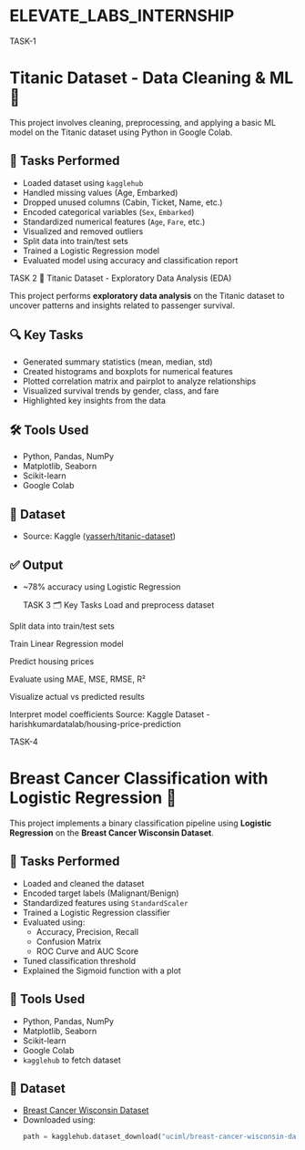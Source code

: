 # ELEVATE_LABS_INTERNSHIP
TASK-1
# Titanic Dataset - Data Cleaning & ML 🚢

This project involves cleaning, preprocessing, and applying a basic ML model on the Titanic dataset using Python in Google Colab.

## 📌 Tasks Performed

- Loaded dataset using `kagglehub`
- Handled missing values (Age, Embarked)
- Dropped unused columns (Cabin, Ticket, Name, etc.)
- Encoded categorical variables (`Sex`, `Embarked`)
- Standardized numerical features (`Age`, `Fare`, etc.)
- Visualized and removed outliers
- Split data into train/test sets
- Trained a Logistic Regression model
- Evaluated model using accuracy and classification report


TASK 2
🚢 Titanic Dataset - Exploratory Data Analysis (EDA)

This project performs **exploratory data analysis** on the Titanic dataset to uncover patterns and insights related to passenger survival.

## 🔍 Key Tasks

- Generated summary statistics (mean, median, std)
- Created histograms and boxplots for numerical features
- Plotted correlation matrix and pairplot to analyze relationships
- Visualized survival trends by gender, class, and fare
- Highlighted key insights from the data

## 🛠 Tools Used

- Python, Pandas, NumPy
- Matplotlib, Seaborn
- Scikit-learn
- Google Colab

## 📁 Dataset

- Source: Kaggle ([yasserh/titanic-dataset](https://www.kaggle.com/datasets/yasserh/titanic-dataset))

## ✅ Output

- ~78% accuracy using Logistic Regression

  TASK 3
  🗂️ Key Tasks
Load and preprocess dataset

Split data into train/test sets

Train Linear Regression model

Predict housing prices

Evaluate using MAE, MSE, RMSE, R²

Visualize actual vs predicted results

Interpret model coefficients
Source: Kaggle Dataset - harishkumardatalab/housing-price-prediction


TASK-4

# Breast Cancer Classification with Logistic Regression 🎯

This project implements a binary classification pipeline using **Logistic Regression** on the **Breast Cancer Wisconsin Dataset**.

## 📌 Tasks Performed

- Loaded and cleaned the dataset
- Encoded target labels (Malignant/Benign)
- Standardized features using `StandardScaler`
- Trained a Logistic Regression classifier
- Evaluated using:
  - Accuracy, Precision, Recall
  - Confusion Matrix
  - ROC Curve and AUC Score
- Tuned classification threshold
- Explained the Sigmoid function with a plot

## 🧰 Tools Used

- Python, Pandas, NumPy
- Matplotlib, Seaborn
- Scikit-learn
- Google Colab
- `kagglehub` to fetch dataset

## 📁 Dataset

- [Breast Cancer Wisconsin Dataset](https://www.kaggle.com/datasets/uciml/breast-cancer-wisconsin-data)
- Downloaded using:
  ```python
  path = kagglehub.dataset_download("uciml/breast-cancer-wisconsin-data")



